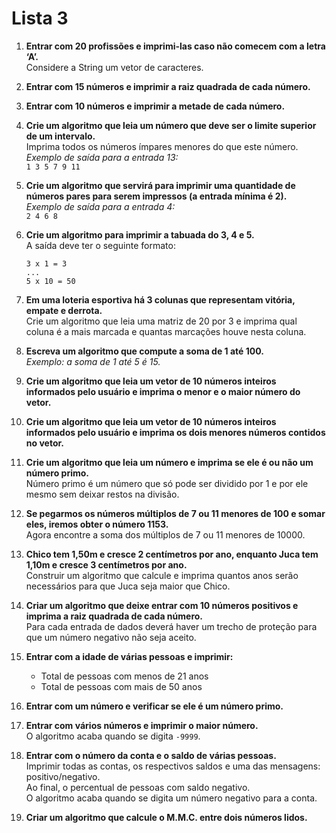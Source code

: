# Lista 3

1. **Entrar com 20 profissões e imprimi-las caso não comecem com a letra ‘A’.**  
    Considere a String um vetor de caracteres.

2. **Entrar com 15 números e imprimir a raiz quadrada de cada número.**

3. **Entrar com 10 números e imprimir a metade de cada número.**

4. **Crie um algoritmo que leia um número que deve ser o limite superior de um intervalo.**  
    Imprima todos os números ímpares menores do que este número.  
    *Exemplo de saída para a entrada 13:*  
    `1 3 5 7 9 11`

5. **Crie um algoritmo que servirá para imprimir uma quantidade de números pares para serem impressos (a entrada mínima é 2).**  
    *Exemplo de saída para a entrada 4:*  
    `2 4 6 8`

6. **Crie um algoritmo para imprimir a tabuada do 3, 4 e 5.**  
    A saída deve ter o seguinte formato:  

    ```text
    3 x 1 = 3
    ...
    5 x 10 = 50
    ```

7. **Em uma loteria esportiva há 3 colunas que representam vitória, empate e derrota.**  
    Crie um algoritmo que leia uma matriz de 20 por 3 e imprima qual coluna é a mais marcada e quantas marcações houve nesta coluna.

8. **Escreva um algoritmo que compute a soma de 1 até 100.**  
    *Exemplo: a soma de 1 até 5 é 15.*

9. **Crie um algoritmo que leia um vetor de 10 números inteiros informados pelo usuário e imprima o menor e o maior número do vetor.**

10. **Crie um algoritmo que leia um vetor de 10 números inteiros informados pelo usuário e imprima os dois menores números contidos no vetor.**

11. **Crie um algoritmo que leia um número e imprima se ele é ou não um número primo.**  
     Número primo é um número que só pode ser dividido por 1 e por ele mesmo sem deixar restos na divisão.

12. **Se pegarmos os números múltiplos de 7 ou 11 menores de 100 e somar eles, iremos obter o número 1153.**  
     Agora encontre a soma dos múltiplos de 7 ou 11 menores de 10000.

13. **Chico tem 1,50m e cresce 2 centímetros por ano, enquanto Juca tem 1,10m e cresce 3 centímetros por ano.**  
     Construir um algoritmo que calcule e imprima quantos anos serão necessários para que Juca seja maior que Chico.

14. **Criar um algoritmo que deixe entrar com 10 números positivos e imprima a raiz quadrada de cada número.**  
     Para cada entrada de dados deverá haver um trecho de proteção para que um número negativo não seja aceito.

15. **Entrar com a idade de várias pessoas e imprimir:**  
     - Total de pessoas com menos de 21 anos  
     - Total de pessoas com mais de 50 anos

16. **Entrar com um número e verificar se ele é um número primo.**

17. **Entrar com vários números e imprimir o maior número.**  
     O algoritmo acaba quando se digita `-9999`.

18. **Entrar com o número da conta e o saldo de várias pessoas.**  
     Imprimir todas as contas, os respectivos saldos e uma das mensagens: positivo/negativo.  
     Ao final, o percentual de pessoas com saldo negativo.  
     O algoritmo acaba quando se digita um número negativo para a conta.

19. **Criar um algoritmo que calcule o M.M.C. entre dois números lidos.**
